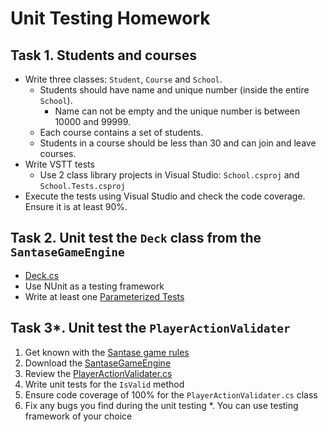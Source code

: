 # Unit Testing Homework

## Task 1. Students and courses
*	Write three classes: `Student`, `Course` and `School`.
    *   Students should have name and unique number (inside the entire `School`).
        *   Name can not be empty and the unique number is between 10000 and 99999.
    *   Each course contains a set of students.
    *   Students in a course should be less than 30 and can join and leave courses.
*   Write VSTT tests
    *   Use 2 class library projects in Visual Studio: `School.csproj` and `School.Tests.csproj`
*   Execute the tests using Visual Studio and check the code coverage. Ensure it is at least 90%.

## Task 2. Unit test the `Deck` class from the `SantaseGameEngine`
*   [Deck.cs](https://github.com/NikolayIT/SantaseGameEngine/blob/master/Source/Santase.Logic/Cards/Deck.cs)
*   Use NUnit as a testing framework
*   Write at least one [Parameterized Tests](http://nunit.org/index.php?p=parameterizedTests&r=2.6.1)

## Task 3*. Unit test the `PlayerActionValidater`
1.  Get known with the [Santase game rules](https://www.google.bg/search?q=%D0%BF%D1%80%D0%B0%D0%B2%D0%B8%D0%BB%D0%B0+%D1%81%D0%B0%D0%BD%D1%82%D0%B0%D1%81%D0%B5)
2.  Download the [SantaseGameEngine](https://github.com/NikolayIT/SantaseGameEngine)
3.  Review the [PlayerActionValidater.cs](https://github.com/NikolayIT/SantaseGameEngine/blob/master/Source/Santase.Logic/PlayerActionValidater.cs)
4.  Write unit tests for the `IsValid` method
5.  Ensure code coverage of 100% for the `PlayerActionValidater.cs` class
6.  Fix any bugs you find during the unit testing
*.  You can use testing framework of your choice
